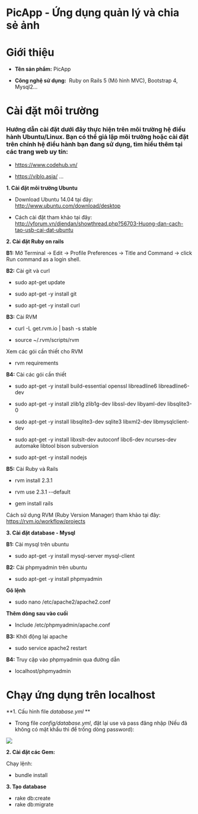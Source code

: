 # PicApp - Ứng dụng quản lý và chia sẻ ảnh
Giới thiệu 
==========

* **Tên sản phẩm:** PicApp

* **Công nghệ sử dụng:**  Ruby on Rails 5 (Mô hình MVC), Bootstrap 4, Mysql2...


Cài đặt môi trường
==================
### Hướng dẫn cài đặt dưới đây thực hiện trên môi trường hệ điều hành Ubuntu/Linux. Bạn có thể giả lập môi trường hoặc cài đặt trên chính hệ điều hành bạn đang sử dụng, tìm hiểu thêm tại các trang web uy tín: 

* https://www.codehub.vn/

* https://viblo.asia/ ...

**1. Cài đặt môi trường Ubuntu**

* Download Ubuntu 14.04 tại đây: http://www.ubuntu.com/download/desktop

* Cách cài đặt tham khảo tại đây: http://vforum.vn/diendan/showthread.php?56703-Huong-dan-cach-tao-usb-cai-dat-ubuntu

**2. Cài đặt Ruby on rails**

**B1:** Mở Terminal -> Edit -> Profile Preferences -> Title and Command -> click Run command as a login shell.

**B2:** Cài git và curl

* sudo apt-get update

* sudo apt-get -y install git

* sudo apt-get -y install curl

**B3:** Cài RVM

* curl -L get.rvm.io | bash -s stable

* source ~/.rvm/scripts/rvm

Xem các gói cần thiết cho RVM

* rvm requirements

**B4:** Cài các gói cần thiết

* sudo apt-get -y install build-essential openssl libreadline6 libreadline6-dev

* sudo apt-get -y install zlib1g zlib1g-dev libssl-dev libyaml-dev libsqlite3-0

* sudo apt-get -y install libsqlite3-dev sqlite3 libxml2-dev libmysqlclient-dev

* sudo apt-get -y install libxslt-dev autoconf libc6-dev ncurses-dev automake libtool bison subversion

* sudo apt-get -y install nodejs

**B5:** Cài Ruby và Rails

* rvm install 2.3.1

* rvm use 2.3.1 --default

* gem install rails

Cách sử dụng RVM (Ruby Version Manager) tham khảo tại đây: https://rvm.io/workflow/projects

**3. Cài đặt database - Mysql**

**B1:** Cài mysql trên ubuntu

* sudo apt-get -y install mysql-server mysql-client

**B2:** Cài phpmyadmin trên ubuntu

* sudo apt-get -y install phpmyadmin

**Gõ lệnh**

* sudo nano /etc/apache2/apache2.conf

**Thêm dòng sau vào cuối**

* Include /etc/phpmyadmin/apache.conf

**B3:** Khởi động lại apache

* sudo service apache2 restart

**B4:** Truy cập vào phpmyadmin qua đường dẫn

* localhost/phpmyadmin

Chạy ứng dụng trên localhost
============================

**1. Cấu hình file *database.yml* **

* Trong file *config/database.yml*, đặt lại use và pass đăng nhập (Nếu đã không có mật khẩu thì để trống dòng password):

<img src="https://i.imgur.com/8gyeKKG.jpg">

**2. Cài đặt các Gem:**

Chạy lệnh: 

* bundle install

**3. Tạo database**

* rake db:create
* rake db:migrate



